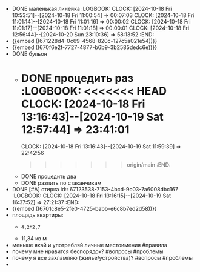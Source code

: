 - DONE маленькая линейка 
  :LOGBOOK:
  CLOCK: [2024-10-18 Fri 10:53:51]--[2024-10-18 Fri 11:00:54] =>  00:07:03
  CLOCK: [2024-10-18 Fri 11:01:14]--[2024-10-18 Fri 11:01:16] =>  00:00:02
  CLOCK: [2024-10-18 Fri 11:01:17]--[2024-10-18 Fri 11:01:18] =>  00:00:01
  CLOCK: [2024-10-18 Fri 12:56:44]--[2024-10-20 Sun 23:10:36] =>  58:13:52
  :END:
- {{embed ((671228d4-0c69-4568-820c-127c5a021e54))}}
- {{embed ((670f6e2f-7727-4877-b6b9-3b2585dedc6e))}}
- DONE бульон
	- DONE процедить раз
	  :LOGBOOK:
	  <<<<<<< HEAD
	  CLOCK: [2024-10-18 Fri 13:16:43]--[2024-10-19 Sat 12:57:44] =>  23:41:01
	  =======
	  CLOCK: [2024-10-18 Fri 13:16:43]--[2024-10-19 Sat 11:59:39] =>  22:42:56
	  >>>>>>> origin/main
	  :END:
	- DONE процедить два
	- DONE разлить по стаканчикам
- DONE [#A] стирка
  id:: 67123538-7153-4bcd-9c03-7a6008dbc167
  :LOGBOOK:
  CLOCK: [2024-10-18 Fri 13:16:15]--[2024-10-19 Sat 16:37:52] =>  27:21:37
  :END:
- {{embed ((6701c8e5-2fe0-4725-babb-e6c8b7ed2d58))}}
- площадь квартиры:
	- ```calc
	  4,2*2,7
	  ```
	- 11,34 кв м
- меньше якай и употребляй личные местоимения #правила
- почему мне нравится беспорядок? #вопросы #проблемы
- почему я все захламляю (жилье/устройства)? #вопросы #проблемы
-